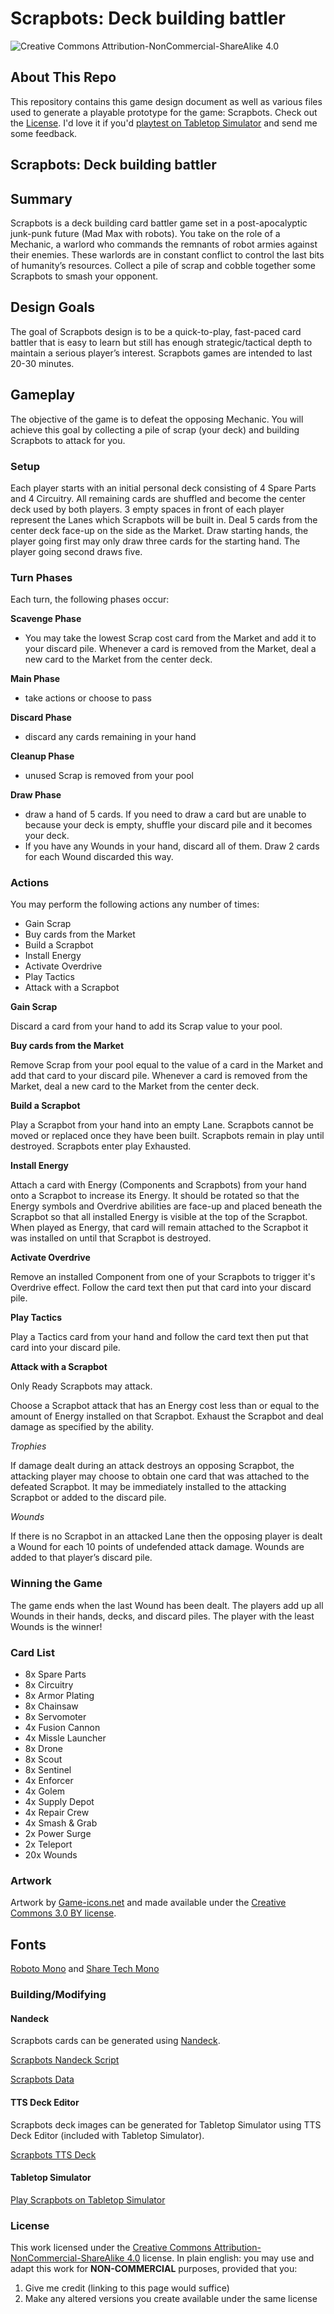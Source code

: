 # Scrapbots: Deck building battler

![Creative Commons Attribution-NonCommercial-ShareAlike 4.0](https://licensebuttons.net/l/by-nc-sa/4.0/80x15.png)

## About This Repo

This repository contains this game design document as well as various files used to generate a playable prototype for the game: Scrapbots. Check out the [License](#license). I'd love it if you'd [playtest on Tabletop Simulator](#tabletop-simulator) and send me some feedback.

## Scrapbots: Deck building battler

## Summary

Scrapbots is a deck building card battler game set in a post-apocalyptic junk-punk future (Mad Max with robots). You take on the role of a Mechanic, a warlord who commands the remnants of robot armies against their enemies. These warlords are in constant conflict to control the last bits of humanity’s resources. Collect a pile of scrap and cobble together some Scrapbots to smash your opponent.

## Design Goals

The goal of Scrapbots design is to be a quick-to-play, fast-paced card battler that is easy to learn but still has enough strategic/tactical depth to maintain a serious player’s interest. Scrapbots games are intended to last 20-30 minutes.

## Gameplay

The objective of the game is to defeat the opposing Mechanic. You will achieve this goal by collecting a pile of scrap (your deck) and building Scrapbots to attack for you. 

### Setup

Each player starts with an initial personal deck consisting of 4 Spare Parts and 4 Circuitry. All remaining cards are shuffled and become the center deck used by both players. 3 empty spaces in front of each player represent the Lanes which Scrapbots will be built in. Deal 5 cards from the center deck face-up on the side as the Market. Draw starting hands, the player going first may only draw three cards for the starting hand. The player going second draws five.

### Turn Phases

Each turn, the following phases occur:

**Scavenge Phase**

- You may take the lowest Scrap cost card from the Market and add it to your discard pile. Whenever a card is removed from the Market, deal a new card to the Market from the center deck.

**Main Phase**

- take actions or choose to pass

**Discard Phase**

- discard any cards remaining in your hand

**Cleanup Phase**

- unused Scrap is removed from your pool

**Draw Phase**

- draw a hand of 5 cards. If you need to draw a card but are unable to because your deck is empty, shuffle your discard pile and it becomes your deck.
- If you have any Wounds in your hand, discard all of them. Draw 2 cards for each Wound discarded this way.

### Actions

You may perform the following actions any number of times:

- Gain Scrap
- Buy cards from the Market
- Build a Scrapbot
- Install Energy
- Activate Overdrive
- Play Tactics
- Attack with a Scrapbot

**Gain Scrap**

Discard a card from your hand to add its Scrap value to your pool. 

**Buy cards from the Market**

Remove Scrap from your pool equal to the value of a card in the Market and add that card to your discard pile. Whenever a card is removed from the Market, deal a new card to the Market from the center deck.

**Build a Scrapbot**

Play a Scrapbot from your hand into an empty Lane. Scrapbots cannot be moved or replaced once they have been built. Scrapbots remain in play until destroyed. Scrapbots enter play Exhausted.

**Install Energy**

Attach a card with Energy (Components and Scrapbots) from your hand onto a Scrapbot to increase its Energy. It should be rotated so that the Energy symbols and Overdrive abilities are face-up and placed beneath the Scrapbot so that all installed Energy is visible at the top of the Scrapbot. When played as Energy, that card will remain attached to the Scrapbot it was installed on until that Scrapbot is destroyed.

**Activate Overdrive**

Remove an installed Component from one of your Scrapbots to trigger it's Overdrive effect. Follow the card text then put that card into your discard pile. 

**Play Tactics**

Play a Tactics card from your hand and follow the card text then put that card into your discard pile.

**Attack with a Scrapbot**

Only Ready Scrapbots may attack. 

Choose a Scrapbot attack that has an Energy cost less than or equal to the amount of Energy installed on that Scrapbot. Exhaust the Scrapbot and deal damage as specified by the ability.

*Trophies*

If damage dealt during an attack destroys an opposing Scrapbot, the attacking player may choose to obtain one card that was attached to the defeated Scrapbot. It may be immediately installed to the attacking Scrapbot or added to the discard pile.

*Wounds*

If there is no Scrapbot in an attacked Lane then the opposing player is dealt a Wound for each 10 points of undefended attack damage. Wounds are added to that player’s discard pile. 


### Winning the Game

The game ends when the last Wound has been dealt. The players add up all Wounds in their hands, decks, and discard piles. The player with the least Wounds is the winner!

### Card List

- 8x Spare Parts
- 8x Circuitry
- 8x Armor Plating
- 8x Chainsaw
- 8x Servomoter
- 4x Fusion Cannon
- 4x Missle Launcher
- 8x Drone
- 8x Scout
- 8x Sentinel
- 4x Enforcer
- 4x Golem
- 4x Supply Depot
- 4x Repair Crew
- 4x Smash & Grab
- 2x Power Surge
- 2x Teleport
- 20x Wounds

### Artwork

Artwork by [Game-icons.net](https://game-icons.net/) and made available under the [Creative Commons 3.0 BY license](http://creativecommons.org/licenses/by/3.0/).

## Fonts

[Roboto Mono](https://fonts.google.com/specimen/Roboto+Mono) and [Share Tech Mono](https://fonts.google.com/specimen/Share+Tech+Mono)

### Building/Modifying

#### Nandeck

Scrapbots cards can be generated using [Nandeck](http://www.nand.it/nandeck/).

[Scrapbots Nandeck Script](scrapbots.nandeck.txt)

[Scrapbots Data](scrapbots.csv)

#### TTS Deck Editor

Scrapbots deck images can be generated for Tabletop Simulator using TTS Deck Editor (included with Tabletop Simulator).

[Scrapbots TTS Deck](scrapbots.tsdb)

#### Tabletop Simulator

[Play Scrapbots on Tabletop Simulator](https://steamcommunity.com/sharedfiles/filedetails/?id=1631921788)

### License

This work licensed under the [Creative Commons Attribution-NonCommercial-ShareAlike 4.0](https://creativecommons.org/licenses/by-nc-sa/4.0/) license. In plain english: you may use and adapt this work for **NON-COMMERCIAL** purposes, provided that you:
  1.  Give me credit (linking to this page would suffice)
  2.  Make any altered versions you create available under the same license
